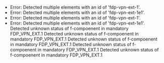 * Error: Detected multiple elements with an id of 'fdp-vpn-ext-1'.
* Error: Detected multiple elements with an id of 'fdp-vpn-ext-1e1'.
* Error: Detected multiple elements with an id of 'fdp-vpn-ext-1'.
* Error: Detected multiple elements with an id of 'fdp-vpn-ext-1e1'.
Detected unknown status of f-compoenent in mandatory FDP_VPN_EXT.1
Detected unknown status of f-compoenent in mandatory FDP_VPN_EXT.1
Detected unknown status of f-compoenent in mandatory FDP_VPN_EXT.1
Detected unknown status of f-compoenent in mandatory FDP_VPN_EXT.1
Detected unknown status of f-compoenent in mandatory FDP_VPN_EXT.1
